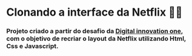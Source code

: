 # Clonando a interface da Netflix 🎥🍿

### Projeto criado a partir do desafio da <a href="https://web.dio.me/home">Digital innovation one</a>, com o objetivo de recriar o layout da Netflix utilizando Html, Css e Javascript.
